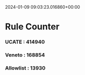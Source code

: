 2024-01-09 09:03:23.016860+00:00
# Rule Counter 
 ### UCATE : 414940

 ### Veneto : 168854

 ### Allowlist : 13930